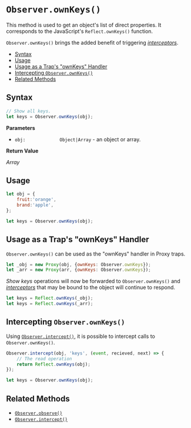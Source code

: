 # `Observer.ownKeys()`

This method is used to get an object's list of direct properties. It corresponds to the JavaScript's `Reflect.ownKeys()` function.

`Observer.ownKeys()` brings the added benefit of triggering [*interceptors*](../api/intercept.md).

+ [Syntax](#syntax)
+ [Usage](#usage)
+ [Usage as a Trap's "ownKeys" Handler](#usage-as-a-traps-ownKeys-handler)
+ [Intercepting `Observer.ownKeys()`](#Intercepting-observer.ownKeys)
+ [Related Methods](#related-methods)

## Syntax

```js
// Show all keys.
let keys = Observer.ownKeys(obj);
```

**Parameters**

+ `obj:             Object|Array` - an object or array.

**Return Value**

*Array*

## Usage

```js
let obj = {
    fruit:'orange',
    brand:'apple',
};

let keys = Observer.ownKeys(obj);
```

## Usage as a Trap's "ownKeys" Handler

`Observer.ownKeys()` can be used as the "ownKeys" handler in Proxy traps.

```js
let _obj = new Proxy(obj, {ownKeys: Observer.ownKeys});
let _arr = new Proxy(arr, {ownKeys: Observer.ownKeys});
```

*Show keys* operations will now be forwarded to `Observer.ownKeys()` and [*interceptors*](../api/intercept.md) that may be bound to the object will continue to respond.

```js
let keys = Reflect.ownKeys(_obj);
let keys = Reflect.ownKeys(_arr);

```

## Intercepting `Observer.ownKeys()`

Using [`Observer.intercept()`](../api/intercept.md), it is possible to intercept calls to `Observer.ownKeys()`.

```js
Observer.intercept(obj, 'keys', (event, recieved, next) => {
    // The read operation
    return Reflect.ownKeys(obj);
});

let keys = Observer.ownKeys(obj);
```

## Related Methods

+ [`Observer.observe()`](../api/observe.md)
+ [`Observer.intercept()`](../api/intercept.md)
